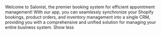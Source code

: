 <p>
Welcome to Salonist, the premier booking system for efficient 
appointment management! With our app, you can seamlessly synchronize 
your Shopify bookings, product orders, and inventory management into a 
single CRM, providing you with a comprehensive and unified solution for 
managing your entire business system. Show less 
</p> 